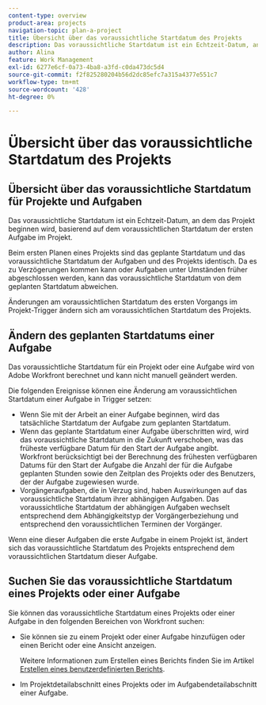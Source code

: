 ```yaml
---
content-type: overview
product-area: projects
navigation-topic: plan-a-project
title: Übersicht über das voraussichtliche Startdatum des Projekts
description: Das voraussichtliche Startdatum ist ein Echtzeit-Datum, an dem das Projekt beginnen wird, basierend auf dem voraussichtlichen Startdatum der ersten Aufgabe im Projekt.
author: Alina
feature: Work Management
exl-id: 6277e6cf-0a73-4ba8-a3fd-c0da473dc5d4
source-git-commit: f2f825280204b56d2dc85efc7a315a4377e551c7
workflow-type: tm+mt
source-wordcount: '428'
ht-degree: 0%

---
```


# Übersicht über das voraussichtliche Startdatum des Projekts

## Übersicht über das voraussichtliche Startdatum für Projekte und Aufgaben

Das voraussichtliche Startdatum ist ein Echtzeit-Datum, an dem das Projekt beginnen wird, basierend auf dem voraussichtlichen Startdatum der ersten Aufgabe im Projekt. 

Beim ersten Planen eines Projekts sind das geplante Startdatum und das voraussichtliche Startdatum der Aufgaben und des Projekts identisch. Da es zu Verzögerungen kommen kann oder Aufgaben unter Umständen früher abgeschlossen werden, kann das voraussichtliche Startdatum von dem geplanten Startdatum abweichen. 

Änderungen am voraussichtlichen Startdatum des ersten Vorgangs im Projekt-Trigger ändern sich am voraussichtlichen Startdatum des Projekts. 

## Ändern des geplanten Startdatums einer Aufgabe

Das voraussichtliche Startdatum für ein Projekt oder eine Aufgabe wird von Adobe Workfront berechnet und kann nicht manuell geändert werden. 

Die folgenden Ereignisse können eine Änderung am voraussichtlichen Startdatum einer Aufgabe in Trigger setzen:

* Wenn Sie mit der Arbeit an einer Aufgabe beginnen, wird das tatsächliche Startdatum der Aufgabe zum geplanten Startdatum.
* Wenn das geplante Startdatum einer Aufgabe überschritten wird, wird das voraussichtliche Startdatum in die Zukunft verschoben, was das früheste verfügbare Datum für den Start der Aufgabe angibt.\
  Workfront berücksichtigt bei der Berechnung des frühesten verfügbaren Datums für den Start der Aufgabe die Anzahl der für die Aufgabe geplanten Stunden sowie den Zeitplan des Projekts oder des Benutzers, der der Aufgabe zugewiesen wurde. 
* Vorgängeraufgaben, die in Verzug sind, haben Auswirkungen auf das voraussichtliche Startdatum ihrer abhängigen Aufgaben. Das voraussichtliche Startdatum der abhängigen Aufgaben wechselt entsprechend dem Abhängigkeitstyp der Vorgängerbeziehung und entsprechend den voraussichtlichen Terminen der Vorgänger. 

Wenn eine dieser Aufgaben die erste Aufgabe in einem Projekt ist, ändert sich das voraussichtliche Startdatum des Projekts entsprechend dem voraussichtlichen Startdatum dieser Aufgabe. 

## Suchen Sie das voraussichtliche Startdatum eines Projekts oder einer Aufgabe

Sie können das voraussichtliche Startdatum eines Projekts oder einer Aufgabe in den folgenden Bereichen von Workfront suchen:

* Sie können sie zu einem Projekt oder einer Aufgabe hinzufügen oder einen Bericht oder eine Ansicht anzeigen.

  Weitere Informationen zum Erstellen eines Berichts finden Sie im Artikel [Erstellen eines benutzerdefinierten Berichts](../../../reports-and-dashboards/reports/creating-and-managing-reports/create-custom-report.md).

* Im Projektdetailabschnitt eines Projekts oder im Aufgabendetailabschnitt einer Aufgabe.
